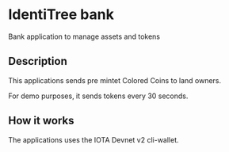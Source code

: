 # IdentiTree bank

Bank application to manage assets and tokens

## Description

This applications sends pre mintet Colored Coins to land owners.

For demo purposes, it sends tokens every 30 seconds.


## How it works

The applications uses the IOTA Devnet v2 cli-wallet.